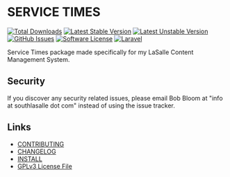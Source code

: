 # SERVICE TIMES

[![Total Downloads](https://img.shields.io/packagist/dt/lasallecms/servicetimes.svg?style=flat-square)](https://packagist.org/packages/lasallecms/servicetimes)
[![Latest Stable Version](https://poser.pugx.org/lasallecms/servicetimes/v/stable.svg)](https://packagist.org/packages/lasallecms/servicetimes)
[![Latest Unstable Version](https://poser.pugx.org/lasallecms/servicetimes/v/unstable.svg)](https://packagist.org/packages/lasallecms/servicetimes)
[![GitHub Issues](https://img.shields.io/github/issues/lasallecms/lasallecms-l5-servicetimes-pkg.svg)](https://github.com/lasallecms/lasallecms-l5-servicetimes-pkg/issues)
[![Software License](https://img.shields.io/badge/license-GPLv3-brightgreen.svg?style=flat-square)](LICENSE.md)
[![Laravel](https://img.shields.io/badge/Laravel-v5.1-brightgreen.svg?style=flat-square)](http://laravel.com)


Service Times package made specifically for my LaSalle Content Management System. 

## Security

If you discover any security related issues, please email Bob Bloom at "info at southlasalle dot com" instead of using the issue tracker.


## Links

* [CONTRIBUTING](CONTRIBUTING.md)
* [CHANGELOG](CHANGELOG.md)
* [INSTALL](INSTALL.md)
* [GPLv3 License File](LICENSE.md)




